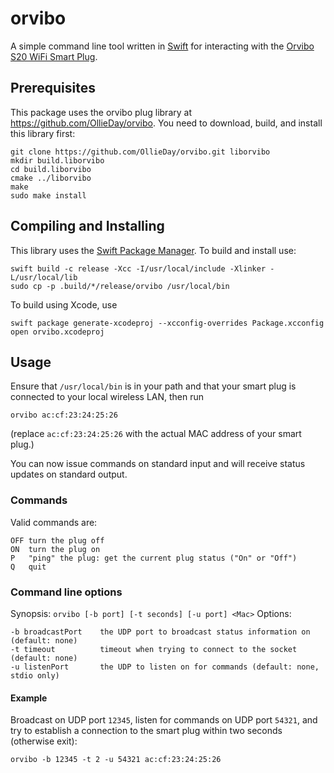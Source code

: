 # orvibo
A simple command line tool written in [Swift](https://swift.org/) for interacting with the [Orvibo S20 WiFi Smart Plug](https://www.amazon.com/Control-Appliances-Anywhere-Automation-Smartphones/dp/B014614Q94).

## Prerequisites

This package uses the orvibo plug library at https://github.com/OllieDay/orvibo.
You need to download, build, and install this library first:

	git clone https://github.com/OllieDay/orvibo.git liborvibo
	mkdir build.liborvibo
	cd build.liborvibo
	cmake ../liborvibo
	make
	sudo make install


## Compiling and Installing

This library uses the [Swift Package Manager](https://swift.org/package-manager/).  To build and install use:

	swift build -c release -Xcc -I/usr/local/include -Xlinker -L/usr/local/lib
	sudo cp -p .build/*/release/orvibo /usr/local/bin

To build using Xcode, use

```
swift package generate-xcodeproj --xcconfig-overrides Package.xcconfig
open orvibo.xcodeproj
```

## Usage

Ensure that `/usr/local/bin` is in your path and that your smart plug is connected to your local wireless
 LAN, then run

	orvibo ac:cf:23:24:25:26

(replace `ac:cf:23:24:25:26` with the actual MAC address of your smart plug.)

You can now issue commands on standard input and will receive status updates on standard output.

### Commands

Valid commands are:

	OFF	turn the plug off
	ON	turn the plug on
	P	"ping" the plug: get the current plug status ("On" or "Off")
	Q	quit

### Command line options

Synopsis:	`orvibo [-b port] [-t seconds] [-u port] <Mac>`
Options:

	-b broadcastPort	the UDP port to broadcast status information on (default: none)
	-t timeout			timeout when trying to connect to the socket (default: none)
	-u listenPort		the UDP to listen on for commands (default: none, stdio only)

#### Example

Broadcast on UDP port `12345`, listen for commands on UDP port `54321`, and try to establish a connection to the smart plug within two seconds (otherwise exit):

	orvibo -b 12345 -t 2 -u 54321 ac:cf:23:24:25:26
